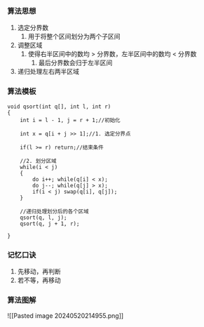 ### 算法思想
1. 选定分界数
	1. 用于将整个区间划分为两个子区间
2. 调整区域
	1. 使得右半区间中的数均 > 分界数，左半区间中的数均 < 分界数
		1. 最后分界数会归于左半区间
3. 递归处理左右两半区域
### 算法模板
```
void qsort(int q[], int l, int r)
{
    int i = l - 1, j = r + 1;//初始化
    
    int x = q[i + j >> 1];//1. 选定分界点
    
    if(l >= r) return;//结束条件
    
    //2. 划分区域
    while(i < j)
    {
        do i++; while(q[i] < x);
        do j--; while(q[j] > x);
        if(i < j) swap(q[i], q[j]);
    }
    
    //递归处理划分后的各个区域
    qsort(q, l, j);
    qsort(q, j + 1, r);
    
}
```
### 记忆口诀
1. 先移动，再判断
2. 若不等，再移动
### 算法图解
![[Pasted image 20240520214955.png]]